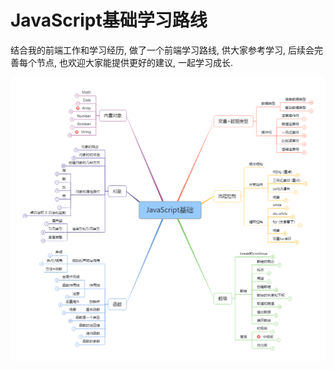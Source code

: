 # JavaScript基础学习路线
结合我的前端工作和学习经历, 做了一个前端学习路线, 供大家参考学习, 后续会完善每个节点, 也欢迎大家能提供更好的建议, 一起学习成长.

![img](./assets/javascript%E5%9F%BA%E7%A1%80.png)

